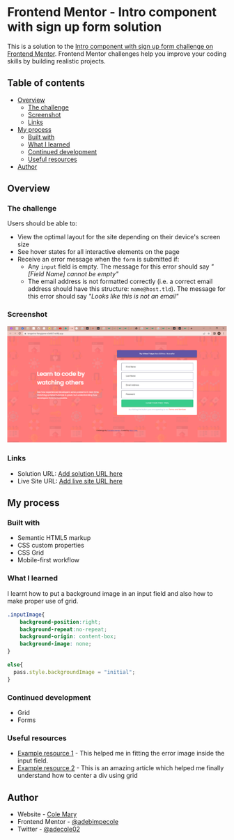 # Frontend Mentor - Intro component with sign up form solution

This is a solution to the [Intro component with sign up form challenge on Frontend Mentor](https://www.frontendmentor.io/challenges/intro-component-with-signup-form-5cf91bd49edda32581d28fd1). Frontend Mentor challenges help you improve your coding skills by building realistic projects. 

## Table of contents

- [Overview](#overview)
  - [The challenge](#the-challenge)
  - [Screenshot](#screenshot)
  - [Links](#links)
- [My process](#my-process)
  - [Built with](#built-with)
  - [What I learned](#what-i-learned)
  - [Continued development](#continued-development)
  - [Useful resources](#useful-resources)
- [Author](#author)

## Overview

### The challenge

Users should be able to:

- View the optimal layout for the site depending on their device's screen size
- See hover states for all interactive elements on the page
- Receive an error message when the `form` is submitted if:
  - Any `input` field is empty. The message for this error should say *"[Field Name] cannot be empty"*
  - The email address is not formatted correctly (i.e. a correct email address should have this structure: `name@host.tld`). The message for this error should say *"Looks like this is not an email"*

### Screenshot

![](images/screenshot.png)

### Links

- Solution URL: [Add solution URL here](https://github.com/adebimpecole/intro-component-with-signup-form.git)
- Live Site URL: [Add live site URL here](https://tangerine-frangipane-e5a6b7.netlify.app/)

## My process

### Built with

- Semantic HTML5 markup
- CSS custom properties
- CSS Grid
- Mobile-first workflow

### What I learned

I learnt how to put a background image in an input field and also how to make proper use of grid.

```css
.inputImage{
    background-position:right;   
    background-repeat:no-repeat;   
    background-origin: content-box;
    background-image: none;
}
```
```js
else{
  pass.style.backgroundImage = "initial";
}
```

### Continued development

- Grid
- Forms

### Useful resources

- [Example resource 1](https://www.w3schools.com/css/css3_backgrounds.asp) - This helped me in fitting the error image inside the input field.
- [Example resource 2](https://www.geeksforgeeks.org/how-to-center-a-div-using-css-grid-property) - This is an amazing article which helped me finally understand how to center a div using grid


## Author

- Website - [Cole Mary](https://tangerine-frangipane-e5a6b7.netlify.app/)
- Frontend Mentor - [@adebimpecole](https://www.frontendmentor.io/profile/adebimpecole)
- Twitter - [@adecole02](https://twitter.com/adecole02)
